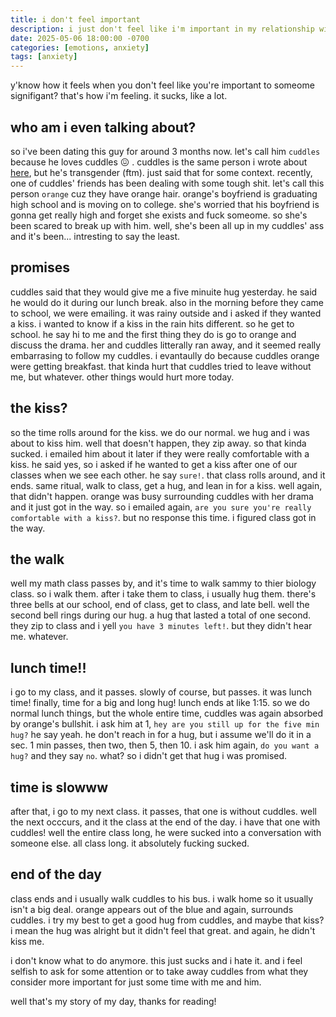 ```yaml
---
title: i don't feel important
description: i just don't feel like i'm important in my relationship with my bf, and it's been really getting to me. so i write about what's been bothering me.
date: 2025-05-06 18:00:00 -0700
categories: [emotions, anxiety]
tags: [anxiety]
---
```


y'know how it feels when you don't feel like you're important to someome signifigant? that's how i'm feeling. it sucks, like a lot. 

## who am i even talking about?

so i've been dating this guy for around 3 months now. let's call him `cuddles` because he loves cuddles 😖 . cuddles is the same person i wrote about [here](https://log.jackpurrin.me/posts/love/), but he's transgender (ftm). just said that for some context. recently, one of cuddles' friends has been dealing with some tough shit. let's call this person `orange` cuz they have orange hair. orange's boyfriend is graduating high school and is moving on to college. she's worried that his boyfriend is gonna get really high and forget she exists and fuck someome. so she's been scared to break up with him. well, she's been all up in my cuddles' ass and it's been... intresting to say the least. 

## promises

cuddles said that they would give me a five minuite hug yesterday. he said he would do it during our lunch break. also in the morning before they came to school, we were emailing. it was rainy outside and i asked if they wanted a kiss. i wanted to know if a kiss in the rain hits different. so he get to school. he say hi to me and the first thing they do is go to orange and discuss the drama. her and cuddles litterally ran away, and it seemed really embarrasing to follow my cuddles. i evantaully do because cuddles orange were getting breakfast. that kinda hurt that cuddles tried to leave without me, but whatever. other things would hurt more today. 

## the kiss?

so the time rolls around for the kiss. we do our normal. we hug and i was about to kiss him. well that doesn't happen, they zip away. so that kinda sucked. i emailed him about it later if they were really comfortable with a kiss. he said yes, so i asked if he wanted to get a kiss after one of our classes when we see each other. he say `sure!`.  that class rolls around, and it ends. same ritual, walk to class, get a hug, and lean in for a kiss. well again, that didn't happen. orange was busy surrounding cuddles with her drama and it just got in the way. so i emailed again, `are you sure you're really comfortable with a kiss?`. but no response this time. i figured class got in the way. 

## the walk

well my math class passes by, and it's time to walk sammy to thier biology class. so i walk them. after i take them to class, i usually hug them. there's three bells at our school, end of class, get to class, and late bell. well the second bell rings during our hug. a hug that lasted a total of one second. they zip to class and i yell `you have 3 minutes left!`. but they didn't hear me. whatever. 

## lunch time!!

i go to my class, and it passes. slowly of course, but passes. it was lunch time! finally, time for a big and long hug! lunch ends at like 1:15. so we do normal lunch things, but the whole entire time, cuddles was again absorbed by orange's bullshit. i ask him at 1, `hey are you still up for the five min hug?` he say yeah. he don't reach in for a hug, but i assume we'll do it in a sec. 1 min passes, then two, then 5, then 10. i ask him again, `do you want a hug?` and they say `no`. what? so i didn't get that hug i was promised. 

## time is slowww

after that, i go to my next class. it passes, that one is without cuddles. well the next occcurs, and it the class at the end of the day. i have that one with cuddles! well the entire class long, he were sucked into a conversation with someone else. all class long. it absolutely fucking sucked. 

## end of the day

class ends and i usually walk cuddles to his bus. i walk home so it usually isn't a big deal. orange appears out of the blue and again, surrounds cuddles. i try my best to get a good hug from cuddles, and maybe that kiss? i mean the hug was alright but it didn't feel that great. and again, he didn't kiss me. 

i don't know what to do anymore. this just sucks and i hate it. and i feel selfish to ask for some attention or to take away cuddles from what they consider more important for just some time with me and him. 

well that's my story of my day, thanks for reading! 
